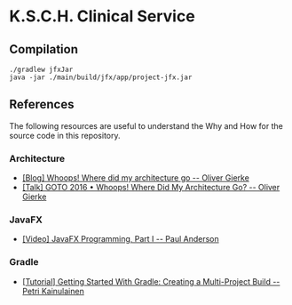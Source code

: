 # K.S.C.H. Clinical Service

## Compilation

```
./gradlew jfxJar
java -jar ./main/build/jfx/app/project-jfx.jar
```

## References
The following resources are useful to understand the Why and How for the source code in this repository.

### Architecture
- [[Blog] Whoops! Where did my architecture go -- Oliver Gierke](http://olivergierke.de/2013/01/whoops-where-did-my-architecture-go/)
- [[Talk] GOTO 2016 • Whoops! Where Did My Architecture Go? -- Oliver Gierke](https://www.youtube.com/watch?v=v1XIcgFUIEw)

### JavaFX
- [[Video] JavaFX Programming, Part I -- Paul Anderson](https://www.safaribooksonline.com/library/view/javafx-programming-part/9780133409864/) 

### Gradle
- [[Tutorial] Getting Started With Gradle: Creating a Multi-Project Build -- Petri Kainulainen](https://www.petrikainulainen.net/programming/gradle/getting-started-with-gradle-creating-a-multi-project-build/)
